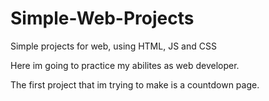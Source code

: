 # Simple-Web-Projects
Simple projects for web, using HTML, JS and CSS

Here im going to practice my abilites as web developer.

The first project that im trying to make is a countdown page.